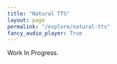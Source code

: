 ```yaml
---
title: "Natural TTS"
layout: page
permalink: "/explore/natural-tts"
fancy_audio_player: True
---
```


Work In Progress.
